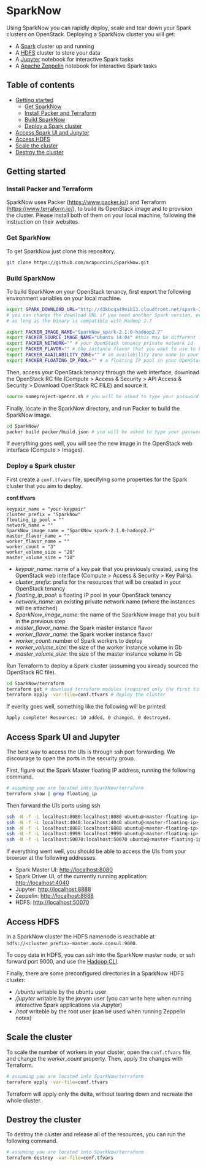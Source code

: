 # SparkNow
Using SparkNow you can rapidly deploy, scale and tear down your Spark clusters on OpenStack. Deploying a SparkNow cluster you will get:

- A [Spark](http://spark.apache.org/) cluster up and running
- A [HDFS](https://hadoop.apache.org/) cluster to store your data
- A [Jupyter](https://github.com/jupyter/docker-stacks/tree/master/all-spark-notebook) notebook for interactive Spark tasks
- A [Apache Zeppelin](https://zeppelin.apache.org/) notebook for interactive Spark tasks

## Table of contents
- [Getting started](#getting-started)
  - [Get SparkNow](#get-sparknow)
  - [Install Packer and Terraform](#install-packer-and-terraform)
  - [Build SparkNow](#build-sparknow)
  - [Deploy a Spark cluster](#deploy-a-spark-cluster)
- [Access Spark UI and Jupyter](#access-spark-ui-and-jupyter)
- [Access HDFS](#access-hdfs)
- [Scale the cluster](#scale-the-cluster)
- [Destroy the cluster](#destroy-the-cluster)

## Getting started

### Install Packer and Terraform
SparkNow uses Packer (https://www.packer.io/) and Terraform (https://www.terraform.io/), to build
its OpenStack image and to provision the cluster. Please install both of them on your local machine,
following the instruction on their websites.

### Get SparkNow
To get SparkNow just clone this repository.

```bash
git clone https://github.com/mcapuccini/SparkNow.git
```

### Build SparkNow
To build SparkNow on your OpenStack tenancy, first export the following environment variables on your local
machine.

```bash
export SPARK_DOWNLOAD_URL="http://d3kbcqa49mib13.cloudfront.net/spark-2.1.0-bin-hadoop2.7.tgz"
# you can change the download URL if you need another Spark version, everything should work
# as long as the binary is compatible with Hadoop 2.7

export PACKER_IMAGE_NAME="SparkNow_spark-2.1.0-hadoop2.7"
export PACKER_SOURCE_IMAGE_NAME="Ubuntu 14.04" #this may be different in your OpenStack tenancy
export PACKER_NETWORK="" # your OpenStack tenancy private network id
export PACKER_FLAVOR="" # the instance flavor that you want to use to build SparkNow
export PACKER_AVAILABILITY_ZONE="" # an availability zone name in your OpenStack tenancy
export PACKER_FLOATING_IP_POOL="" # a floating IP pool in your OpenStack tenancy
```

Then, access your OpenStack tenancy through the web interface, download the OpenStack RC file
(Compute > Access & Security > API Access & Security > Download OpenStack RC FILE) and source it.

```bash
source someproject-openrc.sh # you will be asked to type your password
```

Finally, locate in the SparkNow directory, and run Packer to build the SparkNow image.

```bash
cd SparkNow/
packer build packer/build.json # you will be asked to type your password
```

If everything goes well, you will see the new image in the OpenStack web interface (Compute > Images).

### Deploy a Spark cluster
First create a `conf.tfvars` file, specifying some properties for the Spark cluster that you aim to deploy.

**conf.tfvars**

```
keypair_name = "your-keypair"
cluster_prefix = "SparkNow"
floating_ip_pool = ""
network_name = ""
SparkNow_image_name = "SparkNow_spark-2.1.0-hadoop2.7"
master_flavor_name = ""
worker_flavor_name = ""
worker_count = "3"
worker_volume_size = "20"
master_volume_size = "10"
```

>
- *keypair_name*: name of a key pair that you previously created, using the OpenStack web interface
(Compute > Access & Security > Key Pairs).
- *cluster_prefix*: prefix for the resources that will be created in your OpenStack tenancy
- *floating_ip_pool*: a floating IP pool in your OpenStack tenancy
- *network_name*: an existing private network name (where the instances will be attached)
- *SparkNow_image_name*: the name of the SparkNow image that you built in the previous step
- *master_flavor_name*: the Spark master instance flavor
- *worker_flavor_name*: the Spark worker instance flavor
- *worker_count*: number of Spark workers to deploy
- *worker_volume_size*: the size of the worker instance volume in Gb
- *master_volume_size*: the size of the master instance volume in Gb

Run Terraform to deploy a Spark cluster (assuming you already sourced the OpenStack RC file).

```bash
cd SparkNow/terraform
terraform get # download terraform modules (required only the first time you deploy)
terraform apply -var-file=conf.tfvars # deploy the cluster
```

If everity goes well, something like the following will be printed:

```bash
Apply complete! Resources: 10 added, 0 changed, 0 destroyed.
```

## Access Spark UI and Jupyter
The best way to access the UIs is through ssh port forwarding. We discourage to open the ports in the security group.

First, figure out the Spark Master floating IP address, running the following command.

```bash
# assuming you are located into SparkNow/terraform
terraform show | grep floating_ip
```

Then forward the UIs ports using ssh
```bash
ssh -N -f -L localhost:8080:localhost:8080 ubuntu@<master-floating-ip>
ssh -N -f -L localhost:4040:localhost:4040 ubuntu@<master-floating-ip>
ssh -N -f -L localhost:8888:localhost:8888 ubuntu@<master-floating-ip>
ssh -N -f -L localhost:9999:localhost:9999 ubuntu@<master-floating-ip>
ssh -N -f -L localhost:50070:localhost:50070 ubuntu@<master-floating-ip>
```

If everything went well, you should be able to access the UIs from your browser at the following addresses.

- Spark Master UI: [http://localhost:8080](http://localhost:8080)
- Spark Driver UI, of the currently running application: [http://localhost:4040](http://localhost:4040)
- Jupyter: [http://localhost:8888](http://localhost:8888)
- Zeppelin: [http://localhost:8888](http://localhost:9999)
- HDFS: [http://localhost:50070](http://localhost:50070)

## Access HDFS
In a SparkNow cluster the HDFS namenode is reachable at `hdfs://<cluster_prefix>-master.node.consul:9000`.

To copy data in HDFS, you can ssh into the SparkNow master node, or ssh forward port 9000, and use the [Hadoop
CLI](https://hadoop.apache.org/docs/r2.7.3/hadoop-project-dist/hadoop-common/CommandsManual.html).

Finally, there are some preconfigured directories in a SparkNow HDFS cluster:

- */ubuntu* writable by the ubuntu user
- */jupyter* writable by the jovyan user (you can write here when running interactive Spark applications via Jupyter)
- */root* writeble by the root user (can be used when running Zeppelin notes)

## Scale the cluster
To scale the number of workers in your cluster, open the `conf.tfvars` file, and change the *worker_count* property.
Then, apply the changes with Terraform.

```bash
# assuming you are located into SparkNow/terraform
terraform apply -var-file=conf.tfvars
```

Terraform will apply only the delta, without tearing down and recreate the whole cluster.

## Destroy the cluster
To destroy the cluster and release all of the resources, you can run the following command.

```bash
# assuming you are located into SparkNow/terraform
terraform destroy -var-file=conf.tfvars
```
